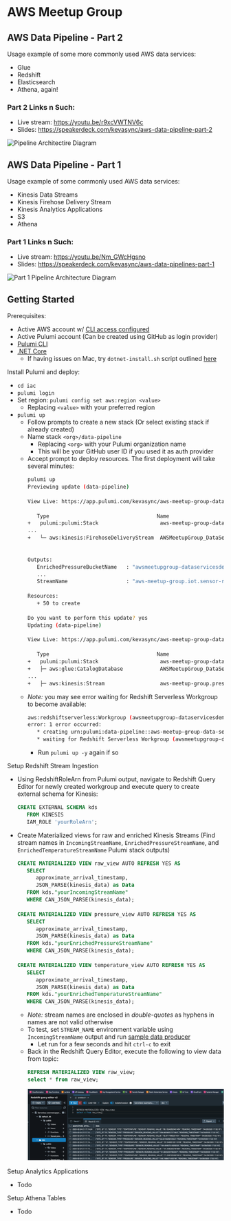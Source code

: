 # AWS Meetup Group

## AWS Data Pipeline - Part 2
Usage example of some more commonly used AWS data services:
 * Glue
 * Redshift
 * Elasticsearch
 * Athena, again!

### Part 2 Links n Such:
 * Live stream: https://youtu.be/r9xcVWTNV6c
 * Slides: https://speakerdeck.com/kevasync/aws-data-pipeline-part-2

![Pipeline Architectire Diagram](https://github.com/kevasync/aws-meetup-group-data-services/blob/master/imgs/arch-diagram-part2.png "Part 2 Pipeline Architecture Diagram")


## AWS Data Pipeline - Part 1
Usage example of some commonly used AWS data services:
 * Kinesis Data Streams
 * Kinesis Firehose Delivery Stream
 * Kinesis Analytics Applications
 * S3
 * Athena

### Part 1 Links n Such:
 * Live stream: https://youtu.be/Nm_GWcHgsno
 * Slides: https://speakerdeck.com/kevasync/aws-data-pipelines-part-1

![Part 1 Pipeline Architecture Diagram](https://github.com/kevasync/aws-meetup-group-data-services/blob/master/imgs/arch-diagram.png "Pipeline Architecture Diagram")


## Getting Started
Prerequisites:
 * Active AWS account w/ [CLI access configured](https://docs.aws.amazon.com/cli/latest/userguide/cli-chap-configure.html)
 * Active Pulumi account (Can be created using GitHub as login provider)
 * [Pulumi CLI](https://www.pulumi.com/docs/get-started/install/)
 * [.NET Core](https://dotnet.microsoft.com/en-us/download/dotnet/3.1)
    * If having issues on Mac, try `dotnet-install.sh` script outlined [here](https://danielhilton.medium.com/how-to-install-multiple-asp-net-core-runtimes-in-macos-717e8d0176ea)

Install Pulumi and deploy:
 * `cd iac`
 * `pulumi login`
 * Set region: `pulumi config set aws:region <value>`
    * Replacing `<value>` with your preferred region
 * `pulumi up`
    * Follow prompts to create a new stack (Or select existing stack if already created)
    *  Name stack `<org>/data-pipeline`
        * Replacing `<org>` with your Pulumi organization name
        * This will be your GitHub user ID if you used it as auth provider
   * Accept prompt to deploy resources. The first deployment will take several minutes:
      ```bash 
      pulumi up
      Previewing update (data-pipeline)

      View Live: https://app.pulumi.com/kevasync/aws-meetup-group-data-services-infra/data-pipeline/previews/d494efb2-6d02-439f-86ef-e5467ced8ef1

         Type                                   Name                                                                         Plan       
      +   pulumi:pulumi:Stack                    aws-meetup-group-data-services-infra-data-pipeline                           create     
      ...   
      +   └─ aws:kinesis:FirehoseDeliveryStream  AWSMeetupGroup_DataServicesDemo_temperature_producer_es                      create     


      Outputs:
         EnrichedPressureBucketName   : "awsmeetupgroup-dataservicesdemo-pressure-enriched-data-1f16ea5"
         ...
         StreamName                   : "aws-meetup-group.iot.sensor-readings.incoming-b58a357"

      Resources:
         + 50 to create

      Do you want to perform this update? yes
      Updating (data-pipeline)

      View Live: https://app.pulumi.com/kevasync/aws-meetup-group-data-services-infra/data-pipeline/updates/1

         Type                                   Name                                                                         Status              Info
      +   pulumi:pulumi:Stack                    aws-meetup-group-data-services-infra-data-pipeline                           creating (135s)     'dotnet build -nologo .' completed successfully
      +   ├─ aws:glue:CatalogDatabase            AWSMeetupGroup_DataServicesDemo_glue_schema_database                         created (1s)        
      ...
      +   ├─ aws:kinesis:Stream                  aws-meetup-group.pressure.enirched                                           created (23s)       
      ```
   * _Note:_ you may see error waiting for Redshift Serverless Workgroup to become available:
      ```bash
      aws:redshiftserverless:Workgroup (awsmeetupgroup-dataservicesdemo-redshift-workgroup):
      error: 1 error occurred:
         * creating urn:pulumi:data-pipeline::aws-meetup-group-data-services-infra::aws:redshiftserverless/workgroup:Workgroup::awsmeetupgroup-dataservicesdemo-redshift-workgroup: 1 error occurred:
         * waiting for Redshift Serverless Workgroup (awsmeetupgroup-dataservicesdemo-redshift-workgroup) to be created: timeout while waiting for state to become 'AVAILABLE' (last state: 'CREATING', timeout: 10m0s)
      ```
      * Run `pulumi up -y` again if so
   

Setup Redshift Stream Ingestion

* Using RedshiftRoleArn from Pulumi output, navigate to Redshift Query Editor for newly created workgroup and execute query to create external schema for Kinesis:
   ```sql
   CREATE EXTERNAL SCHEMA kds
      FROM KINESIS
      IAM_ROLE 'yourRoleArn';
   ```
* Create Materialized views for raw and enriched Kinesis Streams (Find stream names in `IncomingStreamName`, `EnrichedPressureStreamName`, and `EnrichedTemperatureStreamName` Pulumi stack outputs)
   ```sql
   CREATE MATERIALIZED VIEW raw_view AUTO REFRESH YES AS
      SELECT 
         approximate_arrival_timestamp,
         JSON_PARSE(kinesis_data) as Data
      FROM kds."yourIncomingStreamName"
      WHERE CAN_JSON_PARSE(kinesis_data);

   CREATE MATERIALIZED VIEW pressure_view AUTO REFRESH YES AS
      SELECT 
         approximate_arrival_timestamp,
         JSON_PARSE(kinesis_data) as Data
      FROM kds."yourEnrichedPressureStreamName"
      WHERE CAN_JSON_PARSE(kinesis_data);

   CREATE MATERIALIZED VIEW temperature_view AUTO REFRESH YES AS
      SELECT 
         approximate_arrival_timestamp,
         JSON_PARSE(kinesis_data) as Data
      FROM kds."yourEnrichedTemperatureStreamName"
      WHERE CAN_JSON_PARSE(kinesis_data);
   ```
   * _Note:_ stream names are enclosed in _double-quotes_ as hyphens in names are not valid otherwise
   * To test, set `STREAM_NAME` environment variable using `IncomingStreamName` output and run [sample data producer](./kinesis-producer/produce.py)
      * Let run for a few seconds and hit `ctrl-c` to exit
   * Back in the Redshift Query Editor, execute the following to view data from topic:
      ```sql
      REFRESH MATERIALIZED VIEW raw_view;
      select * from raw_view;
      ```
      ![Raw stream Redshift results](./imgs/raw_stream_redshift_results.png)
   
Setup Analytics Applications
* Todo

Setup Athena Tables
* Todo